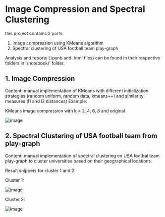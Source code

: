 # Image Compression and Spectral Clustering
this project contains 2 parts:
1. Image compression using KMeans algorithm
2. Spectral clustering of USA football team play-graph

Analysis and reports (.ipynb and .html files) can be found in their respective folders in '/notebook/' folder.

## 1. Image Compression
Content: manual implementation of KMeans with different initialization strategies (random uniform, random data, kmeans++) and similarity measures (l1 and l2 distances)
Example:

KMeans image compression with k = 2, 4, 6, 8 and original

![image](https://user-images.githubusercontent.com/58320929/123745396-d30d3a00-d8e2-11eb-8dfa-f0c72cbc2be1.png)


## 2. Spectral Clustering of USA football team from play-graph
Content: manual implementation of spectral clustering on USA footbal team play-graph to cluster universities based on their geographical locations.

Result snippets for cluster 1 and 2:

Cluster 1:

![image](https://user-images.githubusercontent.com/58320929/123755580-a3fcc580-d8ee-11eb-8656-9a68a2051f7e.png)

Cluster 2:

![image](https://user-images.githubusercontent.com/58320929/123755638-b119b480-d8ee-11eb-848a-c300a76a92dd.png)
